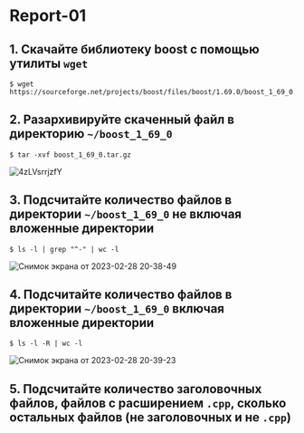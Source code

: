 # Report-01

## 1. Скачайте библиотеку boost с помощью утилиты `wget`
 
```
$ wget https://sourceforge.net/projects/boost/files/boost/1.69.0/boost_1_69_0.tar.gz
```

## 2. Разархивируйте скаченный файл в директорию `~/boost_1_69_0` 

```
$ tar -xvf boost_1_69_0.tar.gz
```

![4zLVsrrjzfY](https://user-images.githubusercontent.com/125737299/222975793-885dbb42-2f2e-4887-8c56-e3fc5efddcdb.jpg)

## 3. Подсчитайте количество файлов в директории `~/boost_1_69_0` не включая вложенные директории

```
$ ls -l | grep "^-" | wc -l
```
![Снимок экрана от 2023-02-28 20-38-49](https://user-images.githubusercontent.com/125737299/221937919-dcef5da0-15f1-4f0c-be08-1a4ab09f1609.png)

## 4. Подсчитайте количество файлов в директории `~/boost_1_69_0` включая вложенные директории

```
$ ls -l -R | wc -l
```
![Снимок экрана от 2023-02-28 20-39-23](https://user-images.githubusercontent.com/125737299/221938142-1d358652-4884-4775-a8c7-c886acf0bbd4.png)

## 5. Подсчитайте количество заголовочных файлов, файлов с расширением `.cpp`, сколько остальных файлов (не заголовочных и не `.cpp`)
